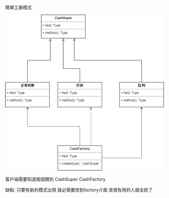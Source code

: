 簡單工廠模式

![image](https://github.com/escc1122/design-pattern/blob/master/1_simple_factory/simple_factory.jpg)


客戶端需要知道兩個類別
CashSuper
CashFactory

缺點:
只要有新的模式出現 就必需要改到factory介面 改壞有用的人就全掛了
